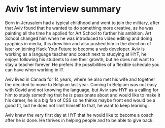 # Aviv 1st interview summary

Born in Jerusalem had a typical childhood and went to join the military, 
after that Aviv found that he wanted to do something more creative, 
as he was painting all the time he applied for Art School to further his ambition. 
Art School changed him when he was introduced to video editing and doing graphics in media, 
this drew him and also pushed him in the direction of 
later on joining Hack Your Future to become a web developer. 
Aviv is working as a language teacher and coach next to studying at HYF, 
he enjoys following his students to see their growth, 
but he does not want to stay a teacher forever. 
He prefers the possibilities of a flexible schedule you can have when working in IT.

Aviv lived in Canada for 14 years, where he also met his wife 
and together the decided to move to Belgium last year. 
Coming to Belgium was not easy with Covid and not knowing the language, 
but Aviv saw HYF as a calling for him to study something that 
he is passionate about and would like to make it his career, 
he is a big fan of CSS so he thinks maybe front end would be a good fit, 
but he does not limit himself to that, he want to keep learning.

Aviv knew the very first day at HYF that he would like to become a coach after he is done. 
He thrives in helping people and to be able to give back.
